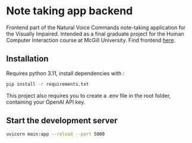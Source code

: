 # Note taking app backend

Frontend part of the Natural Voice Commands note-taking application for the Visually Impaired. Intended as a final graduate project for the Human Computer Interaction course at McGill University. Find frontend [here](https://github.com/rbazin/note-taking-app-frontend).

## Installation

Requires python 3.11, install dependencies with :

```bash
pip install -r requirements.txt
```

This project also requires you to create a .env file in the root folder, containing your OpenAI API key.

## Start the development server

```bash
uvicorn main:app --reload --port 5000
```
